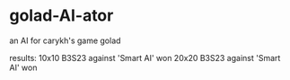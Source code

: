 # golad-AI-ator
an AI for carykh's game golad

results:
10x10 B3S23 against 'Smart AI' won
20x20 B3S23 against 'Smart AI' won
